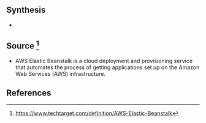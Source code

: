 ## Synthesis
- 
## Source [^1]
- AWS Elastic Beanstalk is a cloud deployment and provisioning service that automates the process of getting applications set up on the Amazon Web Services (AWS) infrastructure.
## References

[^1]: https://www.techtarget.com/definition/AWS-Elastic-Beanstalk